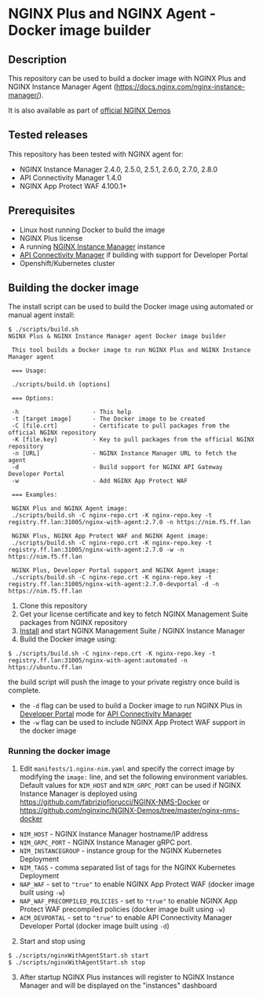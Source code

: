 # NGINX Plus and NGINX Agent - Docker image builder

## Description

This repository can be used to build a docker image with NGINX Plus and NGINX Instance Manager Agent (https://docs.nginx.com/nginx-instance-manager/).

It is also available as part of [official NGINX Demos](https://github.com/nginxinc/NGINX-Demos/tree/master/nginx-agent-docker)

## Tested releases

This repository has been tested with NGINX agent for:

- NGINX Instance Manager 2.4.0, 2.5.0, 2.5.1, 2.6.0, 2.7.0, 2.8.0
- API Connectivity Manager 1.4.0
- NGINX App Protect WAF 4.100.1+

## Prerequisites

- Linux host running Docker to build the image
- NGINX Plus license
- A running [NGINX Instance Manager](https://docs.nginx.com/nginx-instance-manager/) instance
- [API Connectivity Manager](https://docs.nginx.com/nginx-management-suite/acm/about/architecture/) if building with support for Developer Portal
- Openshift/Kubernetes cluster

## Building the docker image

The install script can be used to build the Docker image using automated or manual agent install:

```
$ ./scripts/build.sh 
NGINX Plus & NGINX Instance Manager agent Docker image builder

 This tool builds a Docker image to run NGINX Plus and NGINX Instance Manager agent

 === Usage:

 ./scripts/build.sh [options]

 === Options:

 -h                     - This help
 -t [target image]      - The Docker image to be created
 -C [file.crt]          - Certificate to pull packages from the official NGINX repository
 -K [file.key]          - Key to pull packages from the official NGINX repository
 -n [URL]               - NGINX Instance Manager URL to fetch the agent
 -d                     - Build support for NGINX API Gateway Developer Portal
 -w                     - Add NGINX App Protect WAF

 === Examples:

 NGINX Plus and NGINX Agent image:
 ./scripts/build.sh -C nginx-repo.crt -K nginx-repo.key -t registry.ff.lan:31005/nginx-with-agent:2.7.0 -n https://nim.f5.ff.lan

 NGINX Plus, NGINX App Protect WAF and NGINX Agent image:
 ./scripts/build.sh -C nginx-repo.crt -K nginx-repo.key -t registry.ff.lan:31005/nginx-with-agent:2.7.0 -w -n https://nim.f5.ff.lan

 NGINX Plus, Developer Portal support and NGINX Agent image:
 ./scripts/build.sh -C nginx-repo.crt -K nginx-repo.key -t registry.ff.lan:31005/nginx-with-agent:2.7.0-devportal -d -n https://nim.f5.ff.lan 
```

1. Clone this repository
2. Get your license certificate and key to fetch NGINX Management Suite packages from NGINX repository
3. [Install](https://docs.nginx.com/nginx-management-suite/) and start NGINX Management Suite / NGINX Instance Manager
4. Build the Docker image using:

```
$ ./scripts/build.sh -C nginx-repo.crt -K nginx-repo.key -t registry.ff.lan:31005/nginx-with-agent:automated -n https://ubuntu.ff.lan
```

the build script will push the image to your private registry once build is complete.

- the `-d` flag can be used to build a Docker image to run NGINX Plus in [Developer Portal](https://docs.nginx.com/nginx-management-suite/admin-guides/installation/on-prem/install-guide/#install-developer-portal) mode for [API Connectivity Manager](https://docs.nginx.com/nginx-management-suite/acm/about/architecture/)
- the `-w` flag can be used to include NGINX App Protect WAF support in the docker image

### Running the docker image

1. Edit `manifests/1.nginx-nim.yaml` and specify the correct image by modifying the `image:` line, and set the following environment variables. Default values for `NIM_HOST` and `NIM_GRPC_PORT` can be used if NGINX Instance Manager is deployed using https://github.com/fabriziofiorucci/NGINX-NMS-Docker or https://github.com/nginxinc/NGINX-Demos/tree/master/nginx-nms-docker
  - `NIM_HOST` - NGINX Instance Manager hostname/IP address
  - `NIM_GRPC_PORT` - NGINX Instance Manager gRPC port.
  - `NIM_INSTANCEGROUP` - instance group for the NGINX Kubernetes Deployment
  - `NIM_TAGS` - comma separated list of tags for the NGINX Kubernetes Deployment
  - `NAP_WAF` - set to `"true"` to enable NGINX App Protect WAF (docker image built using `-w`)
  - `NAP_WAF_PRECOMPILED_POLICIES` - set to `"true"` to enable NGINX App Protect WAF precompiled policies (docker image built using `-w`)
  - `ACM_DEVPORTAL` - set to `"true"` to enable API Connectivity Manager Developer Portal (docker image built using `-d`)

2. Start and stop using

```
$ ./scripts/nginxWithAgentStart.sh start
$ ./scripts/nginxWithAgentStart.sh stop
```

3. After startup NGINX Plus instances will register to NGINX Instance Manager and will be displayed on the "instances" dashboard
